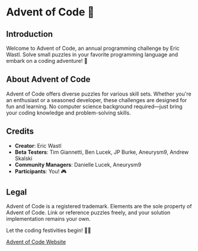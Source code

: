 # Advent of Code 🎄

## Introduction

Welcome to Advent of Code, an annual programming challenge by Eric Wastl. Solve small puzzles in your favorite programming language and embark on a coding adventure! 🚀

## About Advent of Code

Advent of Code offers diverse puzzles for various skill sets. Whether you're an enthusiast or a seasoned developer, these challenges are designed for fun and learning. No computer science background required—just bring your coding knowledge and problem-solving skills.

## Credits

- **Creator**: Eric Wastl
- **Beta Testers**: Tim Giannetti, Ben Lucek, JP Burke, Aneurysm9, Andrew Skalski
- **Community Managers**: Danielle Lucek, Aneurysm9
- **Participants**: You! 🎮

## Legal

Advent of Code is a registered trademark. Elements are the sole property of Advent of Code. Link or reference puzzles freely, and your solution implementation remains your own.

Let the coding festivities begin! 🚀🌟

[Advent of Code Website](https://adventofcode.com/)
